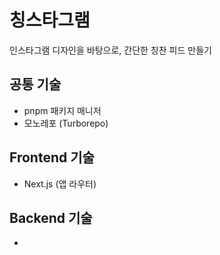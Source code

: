 # 칭스타그램

인스타그램 디자인을 바탕으로, 간단한 칭찬 피드 만들기

## 공통 기술

- pnpm 패키지 매니저
- 모노레포 (Turborepo)

## Frontend 기술

- Next.js (앱 라우터)

## Backend 기술

-
